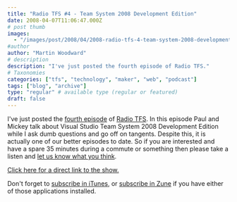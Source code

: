```yaml
---
title: "Radio TFS #4 - Team System 2008 Development Edition"
date: 2008-04-07T11:06:47.000Z
# post thumb
images:
  - "/images/post/2008/04/2008-radio-tfs-4-team-system-2008-development-edition.jpg"
#author
author: "Martin Woodward"
# description
description: "I've just posted the fourth episode of Radio TFS."
# Taxonomies
categories: ["tfs", "technology", "maker", "web", "podcast"]
tags: ["blog", "archive"]
type: "regular" # available type (regular or featured)
draft: false
---
```


I've just posted the [fourth episode](http://www.radiotfs.com/2008/04/01/RadioTFS04VisualStudioTeamSystem2008DevelopmentEdition.aspx) of [Radio TFS](http://www.radiotfs.com/). In this episode Paul and Mickey talk about Visual Studio Team System 2008 Development Edition while I ask dumb questions and go off on tangents. Despite this, it is actually one of our better episodes to date. So if you are interested and have a spare 35 minutes during a commute or something then please take a listen and [let us know what you think](mailto:radiotfs@gmail.com).

[Click here for a direct link to the show.](http://feeds.feedburner.com/~r/radiotfs/~5/265545848/radiotfs_004.mp3)

Don't forget to [subscribe in iTunes](http://phobos.apple.com/WebObjects/MZStore.woa/wa/viewPodcast?id=274094361), or [subscribe in Zune](zune://subscribe/?Radio%20TFS=http://feeds.feedburner.com/radiotfs) if you have either of those applications installed.
